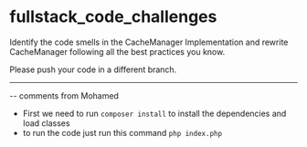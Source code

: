 # fullstack_code_challenges

Identify the code smells in the CacheManager Implementation and rewrite CacheManager following all the best practices you know.

Please push your code in a different branch. 


-------------------------------------------------------------
-- comments from Mohamed

* First we need to run `composer install` to install the dependencies and load classes
* to run the code just run this command `php index.php`